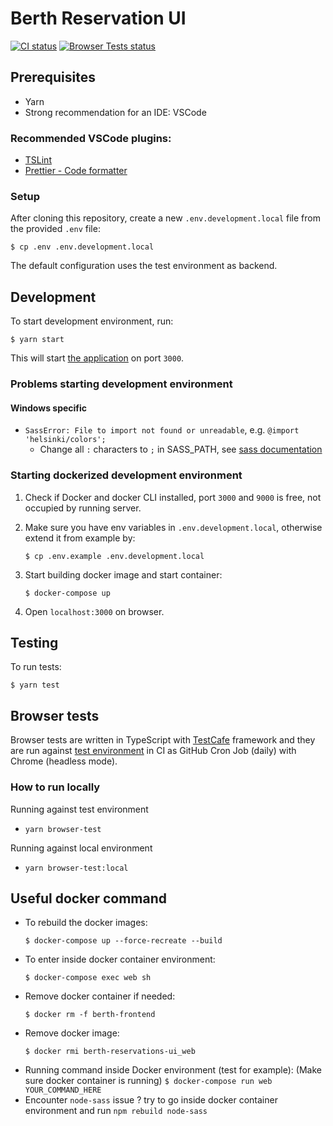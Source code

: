 # Berth Reservation UI

[![CI status](https://github.com/City-of-Helsinki/berth-reservations-ui/workflows/CI/badge.svg)](https://github.com/City-of-Helsinki/berth-reservations-ui/actions?query=workflow%3ACI)
[![Browser Tests status](https://github.com/City-of-Helsinki/berth-reservations-ui/workflows/Browser%20Tests/badge.svg)](https://github.com/City-of-Helsinki/berth-reservations-ui/actions?query=workflow%3A%22Browser+Tests%22)

## Prerequisites

- Yarn
- Strong recommendation for an IDE: VSCode

### Recommended VSCode plugins:

- [TSLint](https://marketplace.visualstudio.com/items?itemName=ms-vscode.vscode-typescript-tslint-plugin)
- [Prettier - Code formatter](https://marketplace.visualstudio.com/items?itemName=esbenp.prettier-vscode)

### Setup

After cloning this repository, create a new `.env.development.local` file from the provided `.env` file:

```
$ cp .env .env.development.local
```

The default configuration uses the test environment as backend.

## Development

To start development environment, run:

```
$ yarn start
```

This will start [the application](http://localhost:3000) on port `3000`.

### Problems starting development environment

#### Windows specific

- `SassError: File to import not found or unreadable`, e.g. `@import 'helsinki/colors';`
  - Change all `:` characters to `;` in SASS_PATH, see [sass documentation](https://github.com/sass/sass/blob/embedded-protocol-2.1.0/js-api-doc/legacy/options.d.ts#L32-L35)

### Starting dockerized development environment

1. Check if Docker and docker CLI installed, port `3000` and `9000` is free, not occupied by running server.

2. Make sure you have env variables in `.env.development.local`, otherwise extend it from example by:
   ```
   $ cp .env.example .env.development.local
   ```
3. Start building docker image and start container:
   ```
   $ docker-compose up
   ```
4. Open `localhost:3000` on browser.

## Testing

To run tests:

```
$ yarn test
```

## Browser tests

Browser tests are written in TypeScript with [TestCafe](https://devexpress.github.io/testcafe/) framework and they are run against [test environment](https://venepaikka.test.kuva.hel.ninja) in CI as GitHub Cron Job (daily) with Chrome (headless mode).

### How to run locally

Running against test environment

- `yarn browser-test`

Running against local environment

- `yarn browser-test:local`

## Useful docker command

- To rebuild the docker images:
  ```
  $ docker-compose up --force-recreate --build
  ```
- To enter inside docker container environment:
  ```
  $ docker-compose exec web sh
  ```
- Remove docker container if needed:
  ```
  $ docker rm -f berth-frontend
  ```
- Remove docker image:
  ```
  $ docker rmi berth-reservations-ui_web
  ```
- Running command inside Docker environment (test for example):
  (Make sure docker container is running)
  `$ docker-compose run web YOUR_COMMAND_HERE`
- Encounter `node-sass` issue ? try to go inside docker container environment and run `npm rebuild node-sass`
